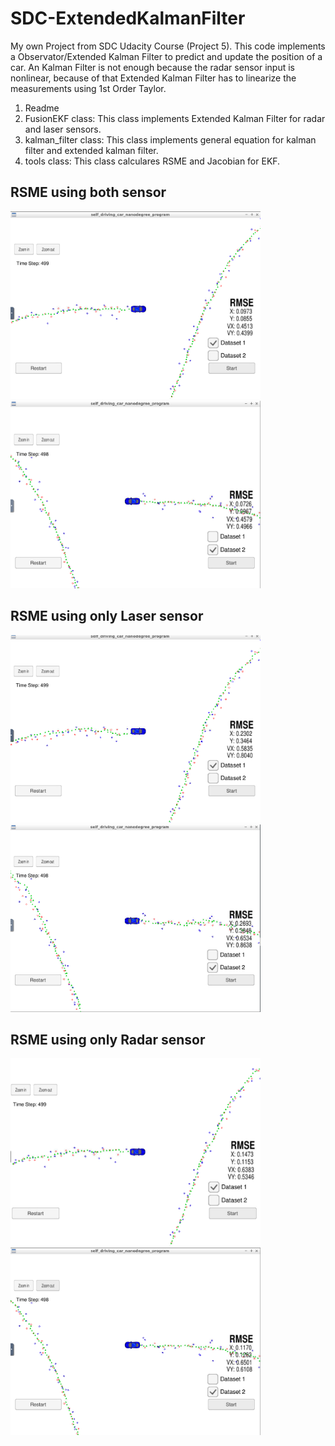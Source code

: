 # SDC-ExtendedKalmanFilter

My own Project from SDC Udacity Course (Project 5). This code implements a Observator/Extended Kalman Filter to predict and update the position of a car.
An Kalman Filter is not enough because the radar sensor input is nonlinear, because of that Extended Kalman Filter has to linearize the measurements using 1st Order Taylor.

1. Readme
2. FusionEKF class: This class implements Extended Kalman Filter for radar and laser sensors. 
3. kalman_filter class: This class implements general equation for kalman filter and extended kalman filter.
4. tools class: This class calculares RSME and Jacobian for EKF.

## RSME using both sensor
<p float="left">
<img src="./images/ExtendedKalmanFilter_DataSet1.png" width="400" height="300">
<img src="./images/ExtendedKalmanFilter_DataSet2.png" width="400" height="300">
</p>

## RSME using only Laser sensor
<p float="left">
<img src="./images/ExtendedKalmanFilter_nonLaser_DataSet1.png" width="400" height="300">
<img src="./images/ExtendedKalmanFilter_nonLaser_DataSet2.png" width="400" height="300">
</p>

## RSME using only Radar sensor
<p float="left">
<img src="./images/ExtendedKalmanFilter_nonRadar_DataSet1.png" width="400" height="300">
<img src="./images/ExtendedKalmanFilter_nonRadar_DataSet2.png" width="400" height="300">
</p>

